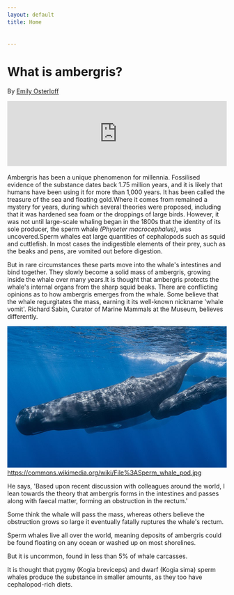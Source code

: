 ```yaml
---
layout: default
title: Home


---
```




# What is ambergris?

By [Emily Osterloff](https://www.nhm.ac.uk/discover/what-is-ambergris.html)

<iframe width="100%" height="150" src="http://www.rainymood.com/" title="Rainy Mood" scrolling="no" frameborder="0"></iframe>

Ambergris has been a unique phenomenon for millennia. Fossilised evidence of the substance dates back 1.75 million years, and it is likely that humans have been using it for more than 1,000 years. It has been called the treasure of the sea and floating gold.Where it comes from remained a mystery for years, during which several theories were proposed, including that it was hardened sea foam or the droppings of large birds. However, it was not until large-scale whaling began in the 1800s that the identity of its sole producer, the sperm whale _(Physeter macrocephalus)_, was uncovered.Sperm whales eat large quantities of cephalopods such as squid and cuttlefish. In most cases the indigestible elements of their prey, such as the beaks and pens, are vomited out before digestion.

But in rare circumstances these parts move into the whale's intestines and bind together. They slowly become a solid mass of ambergris, growing inside the whale over many years.It is thought that ambergris protects the whale's internal organs from the sharp squid beaks.
There are conflicting opinions as to how ambergris emerges from the whale. Some believe that the whale regurgitates the mass, earning it its well-known nickname 'whale vomit'. Richard Sabin, Curator of Marine Mammals at the Museum, believes differently.

[![Sperm wales](/assets/img/spermwhale.jpg)](https://www.youtube.com/watch?v=7V0uMY6pd3Y)
 <https://commons.wikimedia.org/wiki/File%3ASperm_whale_pod.jpg>

He says, 'Based upon recent discussion with colleagues around the world, I lean towards the theory that ambergris forms in the intestines and passes along with faecal matter, forming an obstruction in the rectum.'

Some think the whale will pass the mass, whereas others believe the obstruction grows so large it eventually fatally ruptures the whale's rectum.

Sperm whales live all over the world, meaning deposits of ambergris could be found floating on any ocean or washed up on most shorelines.

But it is uncommon, found in less than 5% of whale carcasses.

It is thought that pygmy (Kogia breviceps) and dwarf (Kogia sima) sperm whales produce the substance in smaller amounts, as they too have cephalopod-rich diets.










